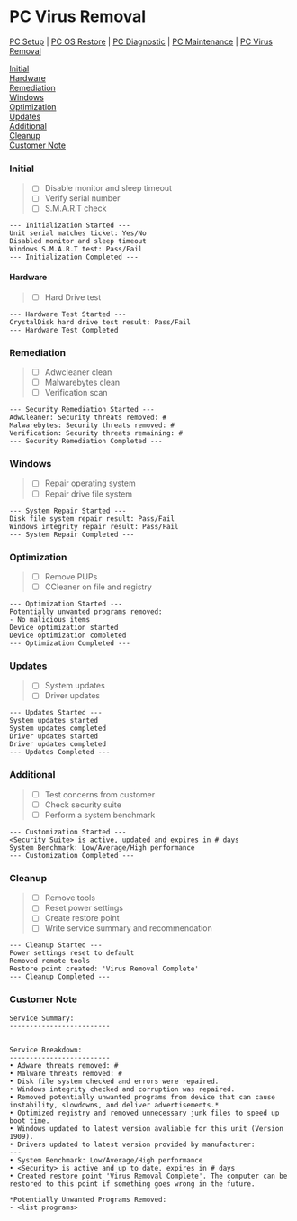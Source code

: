 # PC Virus Removal

[PC Setup](https://github.com/justinchapdelaine/IT-Resources/blob/master/Documentation/Checklist/PC-Setup.md#pc-setup) | 
[PC OS Restore](https://github.com/justinchapdelaine/IT-Resources/blob/master/Documentation/Checklist/PC-OS-Restore.md#pc-os-restore) | 
[PC Diagnostic](https://github.com/justinchapdelaine/IT-Resources/blob/master/Documentation/Checklist/PC-Diagnostic.md#pc-diagnostic) | 
[PC Maintenance](https://github.com/justinchapdelaine/IT-Resources/blob/master/Documentation/Checklist/PC-Maintenance.md#pc-maintenance) | 
[PC Virus Removal](https://github.com/justinchapdelaine/IT-Resources/blob/master/Documentation/Checklist/PC-Virus-Removal.md#pc-virus-removal)

[Initial](#initial) <br>
[Hardware](#hardware) <br>
[Remediation](#remediation) <br>
[Windows](#windows) <br>
[Optimization](#optimization) <br>
[Updates](#updates) <br>
[Additional](#additional) <br>
[Cleanup](#cleanup)<br>
[Customer Note](#customer-note) <br>

### Initial
> - [ ] Disable monitor and sleep timeout
> - [ ] Verify serial number
> - [ ] S.M.A.R.T check

```
--- Initialization Started ---
Unit serial matches ticket: Yes/No
Disabled monitor and sleep timeout
Windows S.M.A.R.T test: Pass/Fail 
--- Initialization Completed ---
```

#### Hardware
> - [ ] Hard Drive test

```
--- Hardware Test Started ---
CrystalDisk hard drive test result: Pass/Fail
--- Hardware Test Completed
```

### Remediation
> - [ ] Adwcleaner clean
> - [ ] Malwarebytes clean
> - [ ] Verification scan

```
--- Security Remediation Started ---
AdwCleaner: Security threats removed: #
Malwarebytes: Security threats removed: #
Verification: Security threats remaining: #
--- Security Remediation Completed ---
```

### Windows
> - [ ] Repair operating system
> - [ ] Repair drive file system

```
--- System Repair Started ---
Disk file system repair result: Pass/Fail
Windows integrity repair result: Pass/Fail
--- System Repair Completed ---
```

### Optimization
> - [ ] Remove PUPs
> - [ ] CCleaner on file and registry

```
--- Optimization Started ---
Potentially unwanted programs removed:
- No malicious items
Device optimization started
Device optimization completed
--- Optimization Completed ---
```

### Updates
> - [ ] System updates
> - [ ] Driver updates

```
--- Updates Started ---
System updates started
System updates completed
Driver updates started
Driver updates completed
--- Updates Completed ---
```

### Additional
> - [ ] Test concerns from customer
> - [ ] Check security suite
> - [ ] Perform a system benchmark

```
--- Customization Started ---
<Security Suite> is active, updated and expires in # days
System Benchmark: Low/Average/High performance
--- Customization Completed ---
```

### Cleanup
> - [ ] Remove tools
> - [ ] Reset power settings
> - [ ] Create restore point
> - [ ] Write service summary and recommendation

```
--- Cleanup Started ---
Power settings reset to default
Removed remote tools
Restore point created: 'Virus Removal Complete'
--- Cleanup Completed ---
```
### Customer Note
```
Service Summary:
-------------------------


Service Breakdown:
-------------------------
• Adware threats removed: #
• Malware threats removed: #
• Disk file system checked and errors were repaired.
• Windows integrity checked and corruption was repaired.
• Removed potentially unwanted programs from device that can cause instability, slowdowns, and deliver advertisements.*
• Optimized registry and removed unnecessary junk files to speed up boot time.
• Windows updated to latest version avaliable for this unit (Version 1909).
• Drivers updated to latest version provided by manufacturer:
--- 
• System Benchmark: Low/Average/High performance
• <Security> is active and up to date, expires in # days
• Created restore point 'Virus Removal Complete'. The computer can be restored to this point if something goes wrong in the future.

*Potentially Unwanted Programs Removed:
- <list programs>
```
